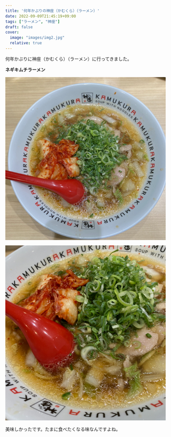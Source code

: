 ```yaml
---
title: '何年かぶりの神座（かむくら）（ラーメン）'
date: 2022-09-09T21:45:19+09:00
tags: ["ラーメン", "神座"]
draft: false
cover:
  image: "images/img2.jpg"
  relative: true
---
```


何年かぶりに神座（かむくら）（ラーメン）に行ってきました。

**ネギキムチラーメン**

![img1.jpg](images/img1.jpg)

![img2.png](images/img2.jpg)

美味しかったです。たまに食べたくなる味なんですよね。
